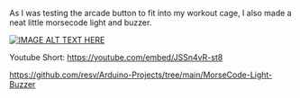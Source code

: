 As I was testing the arcade button to fit into my workout cage, I also made a neat little morsecode light and buzzer.

[![IMAGE ALT TEXT HERE](https://img.youtube.com/vi/JSSn4vR-st8/0.jpg)](https://www.youtube.com/watch?v=JSSn4vR-st8)

Youtube Short: https://youtube.com/embed/JSSn4vR-st8

https://github.com/resv/Arduino-Projects/tree/main/MorseCode-Light-Buzzer
